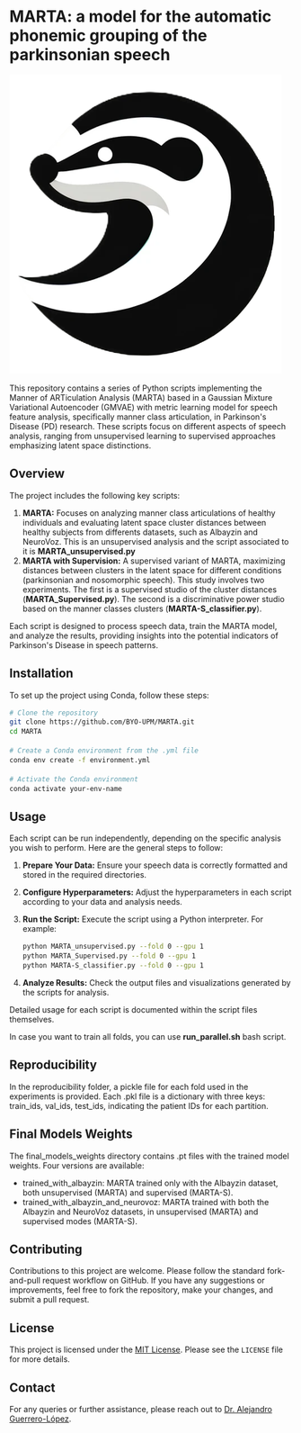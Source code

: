 # MARTA: a model for the automatic phonemic grouping of the parkinsonian speech


![Logo](logo1.png)


This repository contains a series of Python scripts implementing the Manner of ARTiculation Analysis (MARTA) based in a Gaussian Mixture Variational Autoencoder (GMVAE) with metric learning model for speech feature analysis, specifically manner class articulation, in Parkinson's Disease (PD) research. These scripts focus on different aspects of speech analysis, ranging from unsupervised learning to supervised approaches emphasizing latent space distinctions.

## Overview

The project includes the following key scripts:

1. **MARTA:** Focuses on analyzing manner class articulations of healthy individuals and evaluating latent space cluster distances between healthy subjects from differents datasets, such as Albayzin and NeuroVoz. This is an unsupervised analysis and the script associated to it is __MARTA_unsupervised.py__
2. **MARTA with Supervision:** A supervised variant of MARTA, maximizing distances between clusters in the latent space for different conditions (parkinsonian and nosomorphic speech). This study involves two experiments. The first is a supervised studio of the cluster distances (__MARTA_Supervised.py__). The second is a discriminative power studio based on the manner classes clusters (__MARTA-S_classifier.py__).

Each script is designed to process speech data, train the MARTA model, and analyze the results, providing insights into the potential indicators of Parkinson's Disease in speech patterns.

## Installation

To set up the project using Conda, follow these steps:

```bash
# Clone the repository
git clone https://github.com/BYO-UPM/MARTA.git
cd MARTA

# Create a Conda environment from the .yml file
conda env create -f environment.yml

# Activate the Conda environment
conda activate your-env-name
```

## Usage

Each script can be run independently, depending on the specific analysis you wish to perform. Here are the general steps to follow:

1. **Prepare Your Data:** Ensure your speech data is correctly formatted and stored in the required directories.
2. **Configure Hyperparameters:** Adjust the hyperparameters in each script according to your data and analysis needs.
3. **Run the Script:** Execute the script using a Python interpreter. For example:

   ```bash
   python MARTA_unsupervised.py --fold 0 --gpu 1
   python MARTA_Supervised.py --fold 0 --gpu 1
   python MARTA-S_classifier.py --fold 0 --gpu 1
   ```

4. **Analyze Results:** Check the output files and visualizations generated by the scripts for analysis.

Detailed usage for each script is documented within the script files themselves.

In case you want to train all folds, you can use __run_parallel.sh__ bash script.

## Reproducibility

In the reproducibility folder, a pickle file for each fold used in the experiments is provided. Each .pkl file is a dictionary with three keys: train_ids, val_ids, test_ids, indicating the patient IDs for each partition.

## Final Models Weights
The final_models_weights directory contains .pt files with the trained model weights. Four versions are available:

* trained_with_albayzin: MARTA trained only with the Albayzin dataset, both unsupervised (MARTA) and supervised (MARTA-S).
* trained_with_albayzin_and_neurovoz: MARTA trained with both the Albayzin and NeuroVoz datasets, in unsupervised (MARTA) and supervised modes (MARTA-S).

## Contributing

Contributions to this project are welcome. Please follow the standard fork-and-pull request workflow on GitHub. If you have any suggestions or improvements, feel free to fork the repository, make your changes, and submit a pull request.

## License

This project is licensed under the [MIT License](LICENSE). Please see the `LICENSE` file for more details.

## Contact

For any queries or further assistance, please reach out to [Dr. Alejandro Guerrero-López](mailto:alejandro.guerrero@upm.es).

